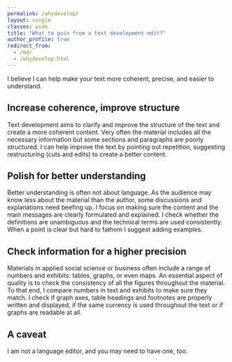 ```yaml
---
permalink: /whydevelop/
layout: single
classes: wide
title: "What to gain from a text development edit?"
author_profile: true
redirect_from:
  - /md/
  - /whydevelop.html
---
```


I believe I can help make your text more coherent, precise, and easier to understand. 

## Increase coherence, improve structure

Text development aims to clarify and improve the structure of the text and create a more coherent content. 
Very often the material includes all the necessary information but some sections and paragraphs are poorly structured. I can help improve the text by pointing out repetition, suggesting restructuring (cuts and edits) to create a better content. 


## Polish for better understanding 

Better understanding is often not about language. As the audience may know less about the material than the author, some discussions and explanations need beefing up. I focus on making sure the content and the main messages are clearly formulated and explained. I check whether the definitions are unambiguous and the technical terms are used consistently. When a point is clear but hard to fathom I suggest adding examples. 


## Check information for a higher precision

Materials in applied social science or business often include a range of numbers and exhibits: tables, graphs, or even maps. An essential aspect of quality is to check the consistency of all the figures throughout the material. To that end, I compare numbers in text and exhibits to make sure they match. I check if graph axes, table headings and footnotes are properly written and displayed, if the same currency is used throughout the text or if graphs are readable at all.   


## A caveat

I am not a language editor, and you may need to have one, too. 




